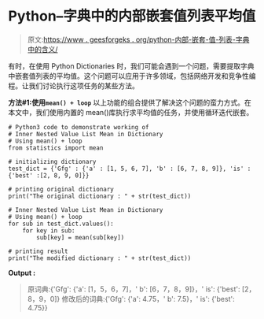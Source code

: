 # Python–字典中的内部嵌套值列表平均值

> 原文:[https://www . geesforgeks . org/python-内部-嵌套-值-列表-字典中的含义/](https://www.geeksforgeeks.org/python-inner-nested-value-list-mean-in-dictionary/)

有时，在使用 Python Dictionaries 时，我们可能会遇到一个问题，需要提取字典中嵌套值列表的平均值。这个问题可以应用于许多领域，包括网络开发和竞争性编程。让我们讨论执行这项任务的某些方法。

**方法#1:使用`mean() + loop`**
以上功能的组合提供了解决这个问题的蛮力方式。在本文中，我们使用内置的 mean()库执行求平均值的任务，并使用循环迭代嵌套。

```
# Python3 code to demonstrate working of 
# Inner Nested Value List Mean in Dictionary
# Using mean() + loop
from statistics import mean

# initializing dictionary
test_dict = {'Gfg' : {'a' : [1, 5, 6, 7], 'b' : [6, 7, 8, 9]}, 'is' : {'best' :[2, 8, 9, 0]}}

# printing original dictionary
print("The original dictionary : " + str(test_dict))

# Inner Nested Value List Mean in Dictionary
# Using mean() + loop
for sub in test_dict.values():
    for key in sub:
        sub[key] = mean(sub[key])

# printing result 
print("The modified dictionary : " + str(test_dict)) 
```

**Output :**

> 原词典:{'Gfg': {'a': [1，5，6，7]，' b': [6，7，8，9]}，' is': {'best': [2，8，9，0]}
> 修改后的词典:{'Gfg': {'a': 4.75，' b': 7.5}，' is': {'best': 4.75}}